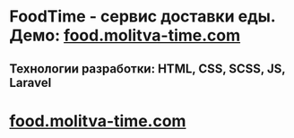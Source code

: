 <h1>FoodTime - сервис доставки еды. Демо: <a href="http://food.molitva-time.com/">food.molitva-time.com</a></h1>
<h2>Технологии разработки: HTML, CSS, SCSS, JS, Laravel</h2>

# <a href="http://food.molitva-time.com/">food.molitva-time.com</a>
